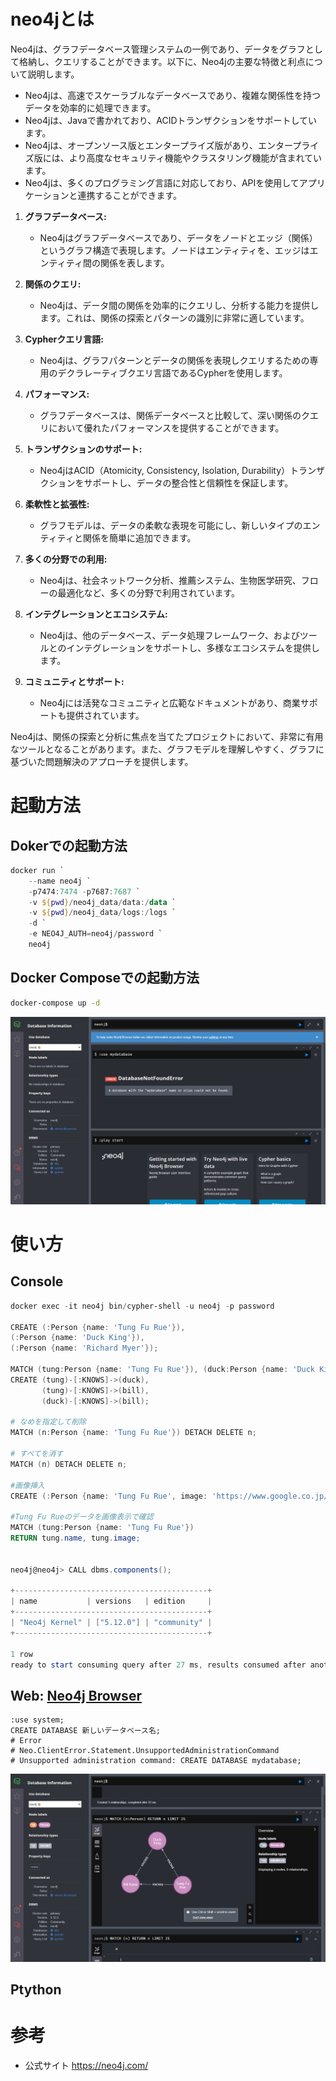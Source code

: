 # neo4jとは
Neo4jは、グラフデータベース管理システムの一例であり、データをグラフとして格納し、クエリすることができます。以下に、Neo4jの主要な特徴と利点について説明します。
* Neo4jは、高速でスケーラブルなデータベースであり、複雑な関係性を持つデータを効率的に処理できます。
* Neo4jは、Javaで書かれており、ACIDトランザクションをサポートしています。
* Neo4jは、オープンソース版とエンタープライズ版があり、エンタープライズ版には、より高度なセキュリティ機能やクラスタリング機能が含まれています。
* Neo4jは、多くのプログラミング言語に対応しており、APIを使用してアプリケーションと連携することができます。

1. **グラフデータベース:**
   - Neo4jはグラフデータベースであり、データをノードとエッジ（関係）というグラフ構造で表現します。ノードはエンティティを、エッジはエンティティ間の関係を表します。

2. **関係のクエリ:**
   - Neo4jは、データ間の関係を効率的にクエリし、分析する能力を提供します。これは、関係の探索とパターンの識別に非常に適しています。

3. **Cypherクエリ言語:**
   - Neo4jは、グラフパターンとデータの関係を表現しクエリするための専用のデクラレーティブクエリ言語であるCypherを使用します。

4. **パフォーマンス:**
   - グラフデータベースは、関係データベースと比較して、深い関係のクエリにおいて優れたパフォーマンスを提供することができます。

5. **トランザクションのサポート:**
   - Neo4jはACID（Atomicity, Consistency, Isolation, Durability）トランザクションをサポートし、データの整合性と信頼性を保証します。

6. **柔軟性と拡張性:**
   - グラフモデルは、データの柔軟な表現を可能にし、新しいタイプのエンティティと関係を簡単に追加できます。

7. **多くの分野での利用:**
   - Neo4jは、社会ネットワーク分析、推薦システム、生物医学研究、フローの最適化など、多くの分野で利用されています。

8. **インテグレーションとエコシステム:**
   - Neo4jは、他のデータベース、データ処理フレームワーク、およびツールとのインテグレーションをサポートし、多様なエコシステムを提供します。

9. **コミュニティとサポート:**
   - Neo4jには活発なコミュニティと広範なドキュメントがあり、商業サポートも提供されています。

Neo4jは、関係の探索と分析に焦点を当てたプロジェクトにおいて、非常に有用なツールとなることがあります。また、グラフモデルを理解しやすく、グラフに基づいた問題解決のアプローチを提供します。
# 起動方法
## Dokerでの起動方法
```powershell
docker run `
    --name neo4j `
    -p7474:7474 -p7687:7687 `
    -v ${pwd}/neo4j_data/data:/data `
    -v ${pwd}/neo4j_data/logs:/logs `
    -d `
    -e NEO4J_AUTH=neo4j/password `
    neo4j
```
## Docker Composeでの起動方法
```bash
docker-compose up -d
```
![setup](./setup.png)

# 使い方
## Console
```powershell
docker exec -it neo4j bin/cypher-shell -u neo4j -p password

CREATE (:Person {name: 'Tung Fu Rue'}),
(:Person {name: 'Duck King'}),
(:Person {name: 'Richard Myer'});

MATCH (tung:Person {name: 'Tung Fu Rue'}), (duck:Person {name: 'Duck King'}), (bill:Person {name: 'Richard Myer'})
CREATE (tung)-[:KNOWS]->(duck),
       (tung)-[:KNOWS]->(bill),
       (duck)-[:KNOWS]->(bill);

# なめを指定して削除
MATCH (n:Person {name: 'Tung Fu Rue'}) DETACH DELETE n;

# すべてを消す
MATCH (n) DETACH DELETE n;

#画像挿入
CREATE (:Person {name: 'Tung Fu Rue', image: 'https://www.google.co.jp/url?sa=i&url=https%3A%2F%2Fwww.dreamcancel.com%2Fwiki%2FThe_King_of_Fighters_XIV%2FTung_Fu_Rue&psig=AOvVaw3Dn_yoMQhge6as43T_PHOP&ust=1697441545905000&source=images&cd=vfe&ved=0CBEQjRxqFwoTCICt1tjE94EDFQAAAAAdAAAAABAE'});

#Tung Fu Rueのデータを画像表示で確認
MATCH (tung:Person {name: 'Tung Fu Rue'})
RETURN tung.name, tung.image;


neo4j@neo4j> CALL dbms.components();

+-------------------------------------------+
| name           | versions   | edition     |
+-------------------------------------------+
| "Neo4j Kernel" | ["5.12.0"] | "community" |
+-------------------------------------------+

1 row
ready to start consuming query after 27 ms, results consumed after another 0 ms

```
## Web: [Neo4j Browser](http://localhost:7474/)
```neo4j
:use system;
CREATE DATABASE 新しいデータベース名;
# Error
# Neo.ClientError.Statement.UnsupportedAdministrationCommand
# Unsupported administration command: CREATE DATABASE mydatabase;
```
![webtool](./webtool.png)

## Ptython

# 参考
* 公式サイト https://neo4j.com/
